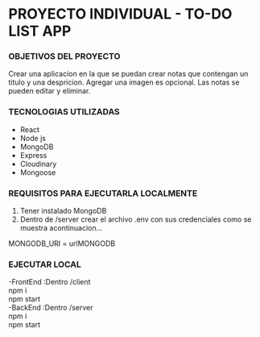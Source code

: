 <h1>PROYECTO INDIVIDUAL - TO-DO LIST APP</h1>

<h3>OBJETIVOS DEL PROYECTO</h3>
<p>Crear una aplicacion en la que se puedan crear notas que contengan un titulo y una despricion. Agregar una imagen es opcional. Las notas se pueden editar y eliminar.</p>

<h3>TECNOLOGIAS UTILIZADAS</h3>
<ul>
  <li>React</li>
  <li>Node js</li>
  <li>MongoDB</li>
  <li>Express</li>
  <li>Cloudinary</li>
  <li>Mongoose</li>
</ul>

<h3>REQUISITOS PARA EJECUTARLA LOCALMENTE</h3>
<ol>
  <li>Tener instalado MongoDB</li>
  <li>Dentro de /server crear el archivo .env con sus credenciales como se muestra acontinuacion...</li>
</ol>
MONGODB_URI = urlMONGODB

<h3>EJECUTAR LOCAL</h3>
-FrontEnd :Dentro /client<br>
npm i<br>
npm start <br>
-BackEnd :Dentro /server<br>
npm i<br>
npm start<br>
